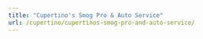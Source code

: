 ```yaml
---
title: "Cupertino's Smog Pro & Auto Service"
url: /cupertino/cupertinos-smog-pro-and-auto-service/
---
```

